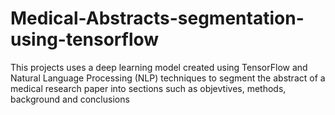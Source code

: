 # Medical-Abstracts-segmentation-using-tensorflow
This projects uses a  deep learning model created using TensorFlow and Natural Language Processing (NLP) techniques to segment the abstract of a medical research paper into sections such as objevtives, methods, background and conclusions
